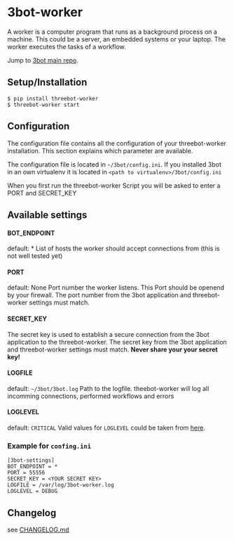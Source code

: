 # 3bot-worker

A worker is a computer program that runs as a background process on a machine. This could be a server, an embedded systems or your laptop. The worker executes the tasks of a workflow.

Jump to [3bot main repo](https://github.com/3bot/3bot/).

## Setup/Installation

    $ pip install threebot-worker
    $ threebot-worker start



## Configuration

The configuration file contains all the configuration of your threebot-worker installation.
This section explains which parameter are available.

The configuration file is located in `~/3bot/config.ini`. If you installed 3bot in an own virtualenv it
is located in `<path to virtualenv>/3bot/config.ini`

When you first run the threebot-worker Script you will be asked to enter a PORT and SECRET_KEY

## Available settings

#### BOT_ENDPOINT

default: *
List of hosts the worker should accept connections from (this is not well tested yet)

#### PORT

default: None
Port number the worker listens. This Port should be openend by your firewall. The port number from the 3bot application and threebot-worker settings must match.

#### SECRET_KEY

The secret key is used to establish a secure connection from the 3bot application to the threebot-worker. The secret key from the 3bot application and threebot-worker settings must match.
**Never share your your secret key!**

#### LOGFILE

default: `~/3bot/3bot.log`
Path to the logfile. theebot-worker will log all incomming connections, performed workflows and errors

#### LOGLEVEL

default: `CRITICAL`
Valid values for `LOGLEVEL` could be taken from [here](https://docs.python.org/2/howto/logging.html).

### Example for `confing.ini`

    [3bot-settings]
    BOT_ENDPOINT = *
    PORT = 55556
    SECRET_KEY = <YOUR SECRET KEY>
	LOGFILE = /var/log/3bot-worker.log
	LOGLEVEL = DEBUG


## Changelog

see [CHANGELOG.md](https://github.com/3bot/3bot-worker/blob/master/CHANGELOG.md)
